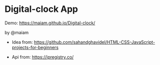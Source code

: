 # Digital-clock App

Demo: https://maiam.github.io/Digital-clock/

by @maiam


* Idea from: https://github.com/sahandghavidel/HTML-CSS-JavaScript-projects-for-beginners

* Api from: https://ipregistry.co/